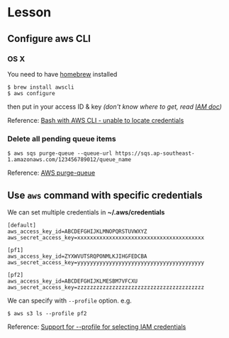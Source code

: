 # Lesson

## Configure aws CLI

### OS X

You need to have [homebrew](http://brew.sh/) installed

```
$ brew install awscli
$ aws configure
```

then put in your access ID & key _(don't know where to get, read [IAM doc](http://docs.aws.amazon.com/IAM/latest/UserGuide/introduction.html))_

Reference: [Bash with AWS CLI - unable to locate credentials](http://stackoverflow.com/questions/31425838/bash-with-aws-cli-unable-to-locate-credentials/31426381#31426381)

### Delete all pending queue items

```
$ aws sqs purge-queue --queue-url https://sqs.ap-southeast-1.amazonaws.com/123456789012/queue_name
```

Reference: [AWS purge-queue](https://docs.aws.amazon.com/cli/latest/reference/sqs/purge-queue.html)


## Use `aws` command with specific credentials

We can set multiple credentials in **~/.aws/credentials**

```
[default]
aws_access_key_id=ABCDEFGHIJKLMNOPQRSTUVWXYZ
aws_secret_access_key=xxxxxxxxxxxxxxxxxxxxxxxxxxxxxxxxxxxxxxxx

[pf1]
aws_access_key_id=ZYXWVUTSRQPONMLKJIHGFEDCBA
aws_secret_access_key=yyyyyyyyyyyyyyyyyyyyyyyyyyyyyyyyyyyyyyyy

[pf2]
aws_access_key_id=ABCDEFGHIJKLMESBM7VFCXU
aws_secret_access_key=zzzzzzzzzzzzzzzzzzzzzzzzzzzzzzzzzzzzzzzz
```

We can specify with `--profile` option. e.g.

```
$ aws s3 ls --profile pf2
```

Reference: [Support for --profile for selecting IAM credentials](https://github.com/awslabs/aws-sam-cli/issues/27)
